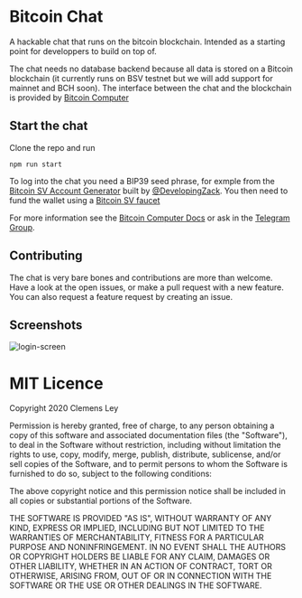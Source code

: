 # Bitcoin Chat

A hackable chat that runs on the bitcoin blockchain. Intended as a starting point for developpers to build on top of.

The chat needs no database backend because all data is stored on a Bitcoin blockchain (it currently runs on BSV testnet but we will add support for mainnet and BCH soon). The interface between the chat and the blockchain is provided by [Bitcoin Computer](http://bitcoincomputer.io)

## Start the chat

Clone the repo and run

````
npm run start
````

To log into the chat you need a BIP39 seed phrase, for exmple from the [Bitcoin SV Account Generator](http://bsv-account-generator.herokuapp.com/) built by [@DevelopingZack](https://twitter.com/developingzack). You then need to fund the wallet using a [Bitcoin SV faucet](https://faucet.bitcoincloud.net/)

For more information see the [Bitcoin Computer Docs](https://docs.bitcoincomputer.io/getting-started/run-in-a-browser) or ask in the [Telegram Group](https://t.me/joinchat/FMrjOUWRuUkNuIt7zJL8tg).

## Contributing

The chat is very bare bones and contributions are more than welcome. Have a look at the open issues, or make a pull request with a new feature. You can also request a feature request by creating an issue.

## Screenshots

![login-screen](https://i.ibb.co/RzHdPMS/Screen-Shot-2020-08-29-at-20-03-04.png)

# MIT Licence

Copyright 2020 Clemens Ley

Permission is hereby granted, free of charge, to any person obtaining a copy of this software and associated documentation files (the "Software"), to deal in the Software without restriction, including without limitation the rights to use, copy, modify, merge, publish, distribute, sublicense, and/or sell copies of the Software, and to permit persons to whom the Software is furnished to do so, subject to the following conditions:

The above copyright notice and this permission notice shall be included in all copies or substantial portions of the Software.

THE SOFTWARE IS PROVIDED "AS IS", WITHOUT WARRANTY OF ANY KIND, EXPRESS OR IMPLIED, INCLUDING BUT NOT LIMITED TO THE WARRANTIES OF MERCHANTABILITY, FITNESS FOR A PARTICULAR PURPOSE AND NONINFRINGEMENT. IN NO EVENT SHALL THE AUTHORS OR COPYRIGHT HOLDERS BE LIABLE FOR ANY CLAIM, DAMAGES OR OTHER LIABILITY, WHETHER IN AN ACTION OF CONTRACT, TORT OR OTHERWISE, ARISING FROM, OUT OF OR IN CONNECTION WITH THE SOFTWARE OR THE USE OR OTHER DEALINGS IN THE SOFTWARE.
